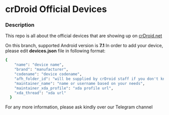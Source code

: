 # crDroid Official Devices

### Description ###

This repo is all about the official devices that are showing up on [crDroid.net](https://crdroid.net/)

On this branch, supported Android version is **7.1**
In order to add your device, please edit **devices.json** file in following format:

```bash
{
    "name": "device name",
    "brand": "manufacturer",
    "codename": "device codename",
    "afh_folder_id": "will be supplied by crDroid staff if you don't know",
    "maintainer_name": "name or username based on your needs",
    "maintainer_xda_profile": "xda profile url",
    "xda_thread": "xda url"
  }
```
For any more information, please ask kindly over our Telegram channel

